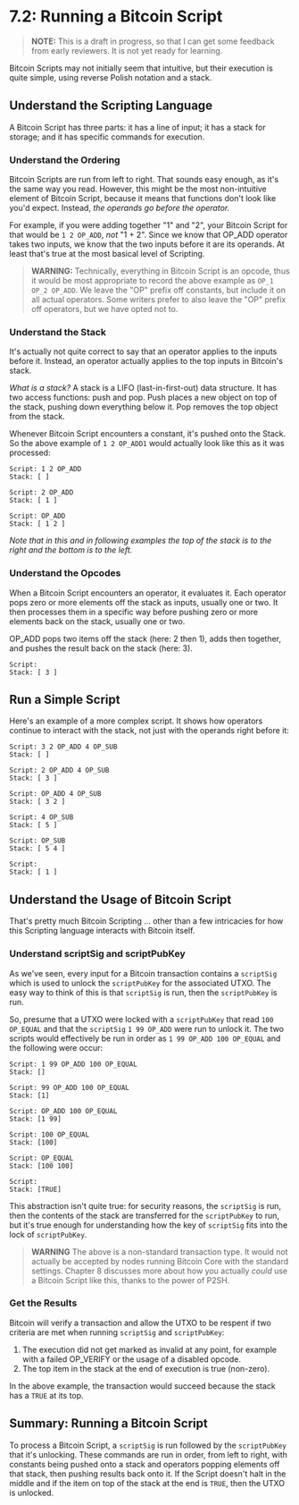 # 7.2: Running a Bitcoin Script

> **NOTE:** This is a draft in progress, so that I can get some feedback from early reviewers. It is not yet ready for learning.

Bitcoin Scripts may not initially seem that intuitive, but their execution is quite simple, using reverse Polish notation and a stack.

## Understand the Scripting Language

A Bitcoin Script has three parts: it has a line of input; it has a stack for storage; and it has specific commands for execution.

### Understand the Ordering

Bitcoin Scripts are run from left to right. That sounds easy enough, as it's the same way you read. However, this might be the most non-intuitive element of Bitcoin Script, because it means that functions don't look like you'd expect. Instead, _the operands go before the operator._

For example, if you were adding together "1" and "2", your Bitcoin Script for that would be `1 2 OP_ADD`, _not_ "1 + 2". Since we know that OP_ADD operator takes two inputs, we know that the two inputs before it are its operands. At least that's true at the most basical level of Scripting.

> **WARNING:** Technically, everything in Bitcoin Script is an opcode, thus it would be most appropriate to record the above example as `OP_1 OP_2 OP_ADD`. We leave the "OP" prefix off constants, but include it on all actual operators. Some writers prefer to also leave the "OP" prefix off operators, but we have opted not to.

### Understand the Stack

It's actually not quite correct to say that an operator applies to the inputs before it. Instead, an operator actually applies to the top inputs in Bitcoin's stack.

_What is a stack?_ A stack is a LIFO (last-in-first-out) data structure. It has two access functions: push and pop. Push places a new object on top of the stack, pushing down everything below it. Pop removes the top object from the stack.

Whenever Bitcoin Script encounters a constant, it's pushed onto the Stack. So the above example of `1 2 OP_ADD1` would actually look like this as it was processed:
```
Script: 1 2 OP_ADD
Stack: [ ]

Script: 2 OP_ADD
Stack: [ 1 ]

Script: OP_ADD
Stack: [ 1 2 ]
```
_Note that in this and in following examples the top of the stack is to the right and the bottom is to the left._

### Understand the Opcodes

When a Bitcoin Script encounters an operator, it evaluates it. Each operator pops zero or more elements off the stack as inputs, usually one or two. It then processes them in a specific way before pushing zero or more elements back on the stack, usually one or two.

OP_ADD pops two items off the stack (here: 2 then 1), adds then together, and pushes the result back on the stack (here: 3).
```
Script:
Stack: [ 3 ]
```

## Run a Simple Script

Here's an example of a more complex script. It shows how operators continue to interact with the stack, not just with the operands right before it:
```
Script: 3 2 OP_ADD 4 OP_SUB
Stack: [ ]

Script: 2 OP_ADD 4 OP_SUB
Stack: [ 3 ]

Script: OP_ADD 4 OP_SUB
Stack: [ 3 2 ]

Script: 4 OP_SUB
Stack: [ 5 ]

Script: OP_SUB
Stack: [ 5 4 ]

Script: 
Stack: [ 1 ]
```

## Understand the Usage of Bitcoin Script

That's pretty much Bitcoin Scripting ... other than a few intricacies for how this Scripting language interacts with Bitcoin itself.

### Understand scriptSig and scriptPubKey

As we've seen, every input for a Bitcoin transaction contains a `scriptSig` which is used to unlock the `scriptPubKey` for the associated UTXO. The easy way to think of this is that `scriptSig` is run, then the `scriptPubKey` is run.

So, presume that a UTXO were locked with a `scriptPubKey` that read `100 OP_EQUAL` and that the `scriptSig` `1 99 OP_ADD` were run to unlock it. The two scripts would effectively be run in order as `1 99 OP_ADD 100 OP_EQUAL` and the following were occur:

```
Script: 1 99 OP_ADD 100 OP_EQUAL
Stack: []

Script: 99 OP_ADD 100 OP_EQUAL
Stack: [1]

Script: OP_ADD 100 OP_EQUAL
Stack: [1 99]

Script: 100 OP_EQUAL
Stack: [100]

Script: OP_EQUAL
Stack: [100 100]

Script: 
Stack: [TRUE]
```
This abstraction isn't quite true: for security reasons, the `scriptSig` is run, then the contents of the stack are transferred for the `scriptPubKey` to run, but it's true enough for understanding how the key of `scriptSig` fits into the lock of `scriptPubKey`.

> **WARNING** The above is a non-standard transaction type. It would not actually be accepted by nodes running Bitcoin Core with the standard settings. Chapter 8 discusses more about how you actually _could_ use a Bitcoin Script like this, thanks to the power of P2SH.

### Get the Results

Bitcoin will verify a transaction and allow the UTXO to be respent if two criteria are met when running `scriptSig` and `scriptPubKey`:

   1. The execution did not get marked as invalid at any point, for example with a failed OP_VERIFY or the usage of a disabled opcode.
   2. The top item in the stack at the end of execution is true (non-zero).
   
In the above example, the transaction would succeed because the stack has a `TRUE` at its top.

## Summary: Running a Bitcoin Script

To process a Bitcoin Script, a `scriptSig` is run followed by the `scriptPubKey` that it's unlocking. These commands are run in order, from left to right, with constants being pushed onto a stack and operators popping elements off that stack, then pushing results back onto it. If the Script doesn't halt in the middle and if the item on top of the stack at the end is `TRUE`, then the UTXO is unlocked.
